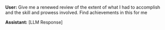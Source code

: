 **User:**
Give me a renewed review of the extent of what I had to accomplish and the skill and prowess involved. Find achievements in this for me

**Assistant:**
[LLM Response]

